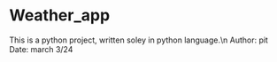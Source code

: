 # Weather_app
This is a python project, written soley in python language.\n
Author: pit
Date: march 3/24
